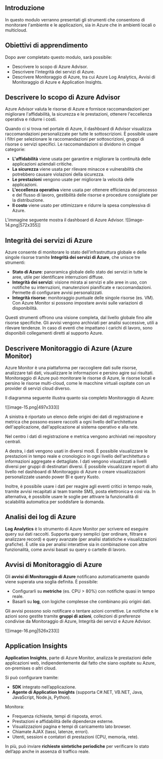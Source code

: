 
## Introduzione

In questo modulo verranno presentati gli strumenti che consentono di monitorare l'ambiente e le applicazioni, sia in Azure che in ambienti locali o multicloud.

## Obiettivi di apprendimento

Dopo aver completato questo modulo, sarà possibile:

- Descrivere lo scopo di Azure Advisor.
- Descrivere l'integrità dei servizi di Azure.
- Descrivere Monitoraggio di Azure, tra cui Azure Log Analytics, Avvisi di Monitoraggio di Azure e Application Insights.

## Descrivere lo scopo di Azure Advisor

Azure Advisor valuta le risorse di Azure e fornisce raccomandazioni per migliorare l'affidabilità, la sicurezza e le prestazioni, ottenere l'eccellenza operativa e ridurre i costi.

Quando ci si trova nel portale di Azure, il dashboard di Advisor visualizza raccomandazioni personalizzate per tutte le sottoscrizioni. È possibile usare i filtri per selezionare le raccomandazioni per sottoscrizioni, gruppi di risorse o servizi specifici. Le raccomandazioni si dividono in cinque categorie:

- **L'affidabilità** viene usata per garantire e migliorare la continuità delle applicazioni aziendali critiche.
- **La sicurezza** viene usata per rilevare minacce e vulnerabilità che potrebbero causare violazioni della sicurezza.
- **Le prestazioni** vengono usate per migliorare la velocità delle applicazioni.
- **L'eccellenza operativa** viene usata per ottenere efficienza del processo e del flusso di lavoro, gestibilità delle risorse e procedure consigliate per la distribuzione.
- **Il costo** viene usato per ottimizzare e ridurre la spesa complessiva di Azure.

L'immagine seguente mostra il dashboard di Azure Advisor.
![[image-14.png|572x355]]

## Integrità dei servizi di Azure

Azure consente di monitorare lo stato dell’infrastruttura globale e delle singole risorse tramite **Integrità dei servizi di Azure**, che unisce tre strumenti:

- **Stato di Azure**: panoramica globale dello stato dei servizi in tutte le aree, utile per identificare interruzioni diffuse.
- **Integrità dei servizi**: visione mirata ai servizi e alle aree in uso, con notifiche su interruzioni, manutenzioni pianificate e raccomandazioni. Permette di configurare avvisi personalizzati.
- **Integrità risorse**: monitoraggio puntuale delle singole risorse (es. VM). Con Azure Monitor si possono impostare avvisi sulle variazioni di disponibilità.

Questi strumenti offrono una visione completa, dal livello globale fino alle risorse specifiche. Gli avvisi vengono archiviati per analisi successive, utili a rilevare tendenze. In caso di eventi che impattano i carichi di lavoro, sono disponibili collegamenti diretti al supporto Azure.

## Descrivere Monitoraggio di Azure (Azure Monitor)

Azure Monitor è una piattaforma per raccogliere dati sulle risorse, analizzare tali dati, visualizzare le informazioni e persino agire sui risultati. Monitoraggio di Azure può monitorare le risorse di Azure, le risorse locali e persino le risorse multi-cloud, come le macchine virtuali ospitate con un provider di servizi cloud diverso.

Il diagramma seguente illustra quanto sia completo Monitoraggio di Azure:

![[image-15.png|497x333]]

A sinistra è riportato un elenco delle origini dei dati di registrazione e metrica che possono essere raccolti a ogni livello dell'architettura dell'applicazione, dall'applicazione al sistema operativo e alla rete.

Nel centro i dati di registrazione e metrica vengono archiviati nei repository centrali.

A destra, i dati vengono usati in diversi modi. È possibile visualizzare le prestazioni in tempo reale e cronologico in ogni livello dell'architettura o informazioni aggregate e dettagliate. I dati vengono visualizzati a livelli diversi per gruppi di destinatari diversi. È possibile visualizzare report di alto livello nel dashboard di Monitoraggio di Azure o creare visualizzazioni personalizzate usando power BI e query Kusto.

Inoltre, è possibile usare i dati per reagire agli eventi critici in tempo reale, tramite avvisi recapitati ai team tramite SMS, posta elettronica e così via. In alternativa, è possibile usare le soglie per attivare la funzionalità di scalabilità automatica per soddisfare la domanda.

## Analisi dei log di Azure

**Log Analytics** è lo strumento di Azure Monitor per scrivere ed eseguire query sui dati raccolti. Supporta query semplici (per ordinare, filtrare e analizzare record) e query avanzate (per analisi statistiche e visualizzazioni grafiche). È utile sia per analisi interattive sia in combinazione con altre funzionalità, come avvisi basati su query o cartelle di lavoro.

## Avvisi di Monitoraggio di Azure

Gli **avvisi di Monitoraggio di Azure** notificano automaticamente quando viene superata una soglia definita. È possibile:

- Configurarli su **metriche** (es. CPU > 80%) con notifiche quasi in tempo reale.
- Basarli su **log**, con logiche complesse che combinano più origini dati.

Gli avvisi possono solo notificare o tentare azioni correttive. Le notifiche e le azioni sono gestite tramite **gruppi di azioni**, collezioni di preferenze condivise da Monitoraggio di Azure, Integrità dei servizi e Azure Advisor.

![[image-16.png|526x233]]

## Application Insights

**Application Insights**, parte di Azure Monitor, analizza le prestazioni delle applicazioni web, indipendentemente dal fatto che siano ospitate su Azure, on-premises o altri cloud.

Si può configurare tramite:
- **SDK** integrato nell’applicazione.
- **Agente di Application Insights** (supporta C#.NET, VB.NET, Java, JavaScript, Node.js, Python).

Monitora:

- Frequenza richieste, tempi di risposta, errori.
- Prestazioni e affidabilità delle dipendenze esterne.
- Visualizzazioni pagina e tempi di caricamento lato browser.
- Chiamate AJAX (tassi, latenze, errori).
- Utenti, sessioni e contatori di prestazioni (CPU, memoria, rete).

In più, può inviare **richieste sintetiche periodiche** per verificare lo stato dell’app anche in assenza di traffico reale.

